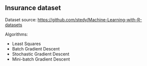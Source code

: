 ## Insurance dataset
Dataset source: https://github.com/stedy/Machine-Learning-with-R-datasets

Algorithms:
 - Least Squares
 - Batch Gradient Descent
 - Stochastic Gradient Descent
 - Mini-batch Gradient Descent